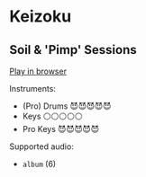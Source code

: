 # Keizoku

## Soil & 'Pimp' Sessions


[Play in browser](http://pages.cs.wisc.edu/~tolly/customs/?title=keizoku&artist=soil-and-pimp-sessions)

Instruments:

  * (Pro) Drums 😈😈😈😈😈
  * Keys ⚪️⚪️⚪️⚪️⚪️
  * Pro Keys 😈😈😈😈😈

Supported audio:

  * `album` (6)

